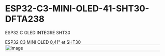 # ESP32-C3-MINI-OLED-41-SHT30-DFTA238
ESP32 C OLED INTEGRE SHT30

ESP32 C3 MINI OLED 0,41" et SHT30
<img width="784" height="21" alt="image" src="https://github.com/user-attachments/assets/6cae8fb7-1455-4e64-8603-f7e0b28a3c3e" />

